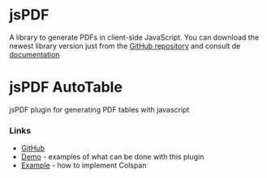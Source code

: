 # jsPDF
A library to generate PDFs in client-side JavaScript. You can download the newest library version just from the [GitHub repository](https://github.com/MrRio/jsPDF) and consult de [documentation](http://rawgit.com/MrRio/jsPDF/master/docs/)
# jsPDF AutoTable 
jsPDF plugin for generating PDF tables with javascript
### Links
* [GitHub](https://github.com/simonbengtsson/jsPDF-AutoTable)
* [Demo](https://simonbengtsson.github.io/jsPDF-AutoTable/) - examples of what can be done with this plugin
* [Example](https://github.com/simonbengtsson/jsPDF-AutoTable/blob/master/examples/examples.js#L258) - how to implement Colspan
